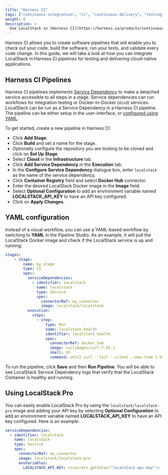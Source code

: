 ```yaml
---
title: "Harness CI"
tags: ["continuous-integration", "ci", "continuous-delivery", "testing"] 
weight: 8
description: >
  Use LocalStack in [Harness CI](https://harness.io/products/continuous-integration)
---
```


Harness CI allows you to create software pipelines that will enable you to check out your code, build the software, run your tests, and validate every code change. In this guide, we will take a look at how you can integrate LocalStack in Harness CI pipelines for testing and delivering cloud-native applications.

## Harness CI Pipelines

Harness CI pipelines implements [Service Dependency](https://docs.harness.io/article/vo4sjbd09g-configure-service-dependency-step-settings) to make a detached service accessible to all steps in a stage. Service dependencies can run workflows for integration testing or Docker-in-Docker (`dind`) services. LocalStack can be run as a Service Dependency in a Harness CI pipeline. The pipeline can be either setup in the user-interface, or [configured using YAML](#yaml-configuration).

To get started, create a new pipeline in Harness CI:

- Click **Add Stage**.
- Click **Build** and set a name for the stage.
- Optionally configure the repository you are looking to be cloned and click on **Set Up Stage**. 
- Select **Cloud** in the **Infrastructure** tab.
- Click **Add Service Dependency** in the **Execution** tab.
- In the **Configure Service Dependency** dialogue box, enter `localstack` as the name of the service dependency.
- Click **Container Registry** field and select **Docker Hub** connector. 
- Enter the desired LocalStack Docker image in the **Image** field.
- Select **Optional Configuration** to add an environment variable named **LOCALSTACK_API_KEY** to have an API key configured.
- Click on **Apply Changes**.

## YAML configuration

Instead of a visual workflow, you can use a YAML-based workflow by switching to **YAML** in the Pipeline Studio. As an example, it will pull the LocalStack Docker image and check if the LocalStack service is up and running:

```yaml
stages:
    - stage:
        name: my_stage
        type: CI
        spec:
          serviceDependencies:
            - identifier: localstack
              name: localstack
              type: Service
              spec:
                connectorRef: my_connector
                image: localstack/localstack
          execution:
            steps:
              - step:
                  type: Run
                  name: localstack health
                  identifier: localstack_health
                  spec:
                    connectorRef: docker_hub
                    image: curlimages/curl:7.83.1
                    shell: Sh
                    command: until curl --fail --silent --max-time 1 http://localstack:4566/health; do sleep 2; done
```

To run the pipeline, click **Save** and then **Run Pipeline**. You will be able to see LocalStack Service Dependency logs that verify that the LocalStack Container is healthy and running.

## Using LocalStack Pro

You can easily enable LocalStack Pro by using the `localstack/localstack-pro` image and adding your API key 
by selecting **Optional Configuration** to add an environment variable named **LOCALSTACK_API_KEY** to have an API key configured. Here is an example:

```yaml
serviceDependencies:
  - identifier: localstack
    name: localstack
    type: Service
    spec:
      connectorRef: my_connector
      image: localstack/localstack-pro
      envVariables:
        LOCALSTACK_API_KEY: <+secrets.getValue("localstack-api-key")>
```
